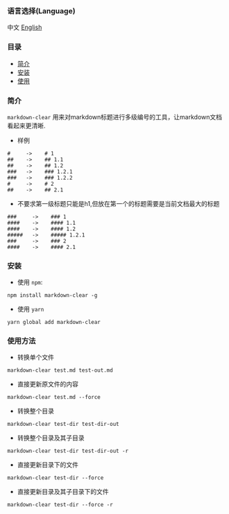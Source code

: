 ### 语言选择(Language)
中文      [English](./README.md)

###  目录
+ [简介](#intro)
+ [安装](#install)
+ [使用](#use)


### 简介
`markdown-clear` 用来对markdown标题进行多级编号的工具，让markdown文档看起来更清晰.

+ 样例
```
#     ->    # 1
##    ->    ## 1.1
##    ->    ## 1.2
###   ->    ### 1.2.1
###   ->    ### 1.2.2
#     ->    # 2
##    ->    ## 2.1
```
+ 不要求第一级标题只能是h1,但放在第一个的标题需要是当前文档最大的标题
```
###     ->    ### 1
####    ->    #### 1.1
####    ->    #### 1.2
#####   ->    ##### 1.2.1
###     ->    ### 2
####    ->    #### 2.1
```

### 安装
+ 使用 `npm`:
```
npm install markdown-clear -g
```
+ 使用 `yarn`
```
yarn global add markdown-clear
```

### 使用方法
+ 转换单个文件
```
markdown-clear test.md test-out.md
```
+ 直接更新原文件的内容
```
markdown-clear test.md --force
```

+ 转换整个目录
```
markdown-clear test-dir test-dir-out
```

+ 转换整个目录及其子目录
```
markdown-clear test-dir test-dir-out -r
```

+ 直接更新目录下的文件
```
markdown-clear test-dir --force
```

+ 直接更新目录及其子目录下的文件
```
markdown-clear test-dir --force -r
```